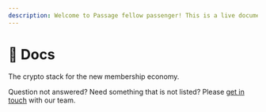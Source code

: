 ```yaml
---
description: Welcome to Passage fellow passenger! This is a live document that will be updated as we evolve.
---
```


# 📖 Docs

The crypto stack for the new membership economy.

Question not answered? Need something that is not listed? Please [get in touch](mailto:hello@passage.xyz) with our team.

